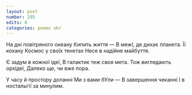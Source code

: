 ```yaml
---
layout: post
number: 295
edits: 8
categories: poems ukr
---
```


На дні повітряного океану
Кипить життя —
В межІ, де дихає планета.
Її кохану
Космос у своїх тенетах 
Несе в надійне майбуття.

Є задум в кожної ідеї, 
В галактик теж своя мета. 
Тож виглядають орхідеї,
Далеко ще, чи вже пора.

У часу й простору доланні 
Ми з вами бУли — 
В завершення чеканні 
І в ностальгії за минулим.
